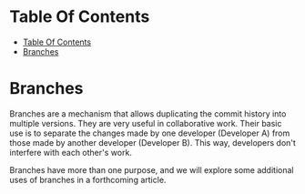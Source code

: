 # Table Of Contents

- [Table Of Contents](#table-of-contents)
- [Branches](#branches)

# Branches

Branches are a mechanism that allows duplicating the commit history into multiple versions. They are very useful in collaborative work. Their basic use is to separate the changes made by one developer (Developer A) from those made by another developer (Developer B). This way, developers don't interfere with each other's work.

Branches have more than one purpose, and we will explore some additional uses of branches in a forthcoming article.